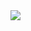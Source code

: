 <a href="https://portal.azure.com/#create/Microsoft.Template/uri/https%3A%2F%2Fraw.githubusercontent.com%2FFazilaBegum%2Fubuntuvm%2Fmaster%2FAzureResourceGroup5%2FTemplates%2FLinuxVirtualMachine.json" target="_blank">
    <img src="http://azuredeploy.net/deploybutton.png"/>
</a>
